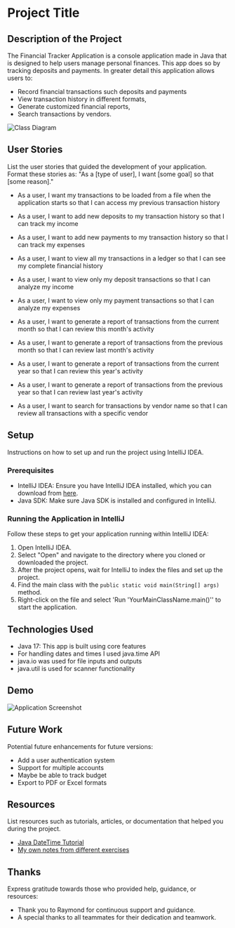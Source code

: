 # Project Title

## Description of the Project

The Financial Tracker Application is a console application made in Java that is designed to help users manage personal finances. 
This app does so by tracking deposits and payments.
In greater detail this application allows users to:
- Record financial transactions such deposits and payments
- View transaction history in different formats, 
- Generate customized financial reports, 
- Search transactions by vendors.

![Class Diagram](path/to/your/class_diagram.png)

## User Stories

List the user stories that guided the development of your application. Format these stories as: "As a [type of user], I want [some goal] so that [some reason]."

- As a user, I want my transactions to be loaded from a file when the application starts so that I can access my previous transaction history

- As a user, I want to add new deposits to my transaction history so that I can track my income

- As a user, I want to add new payments to my transaction history so that I can track my expenses

- As a user, I want to view all my transactions in a ledger so that I can see my complete financial history

- As a user, I want to view only my deposit transactions so that I can analyze my income

- As a user, I want to view only my payment transactions so that I can analyze my expenses

- As a user, I want to generate a report of transactions from the current month so that I can review this month's activity

- As a user, I want to generate a report of transactions from the previous month so that I can review last month's activity

- As a user, I want to generate a report of transactions from the current year so that I can review this year's activity

- As a user, I want to generate a report of transactions from the previous year so that I can review last year's activity

- As a user, I want to search for transactions by vendor name so that I can review all transactions with a specific vendor

## Setup

Instructions on how to set up and run the project using IntelliJ IDEA.

### Prerequisites

- IntelliJ IDEA: Ensure you have IntelliJ IDEA installed, which you can download from [here](https://www.jetbrains.com/idea/download/).
- Java SDK: Make sure Java SDK is installed and configured in IntelliJ.

### Running the Application in IntelliJ

Follow these steps to get your application running within IntelliJ IDEA:

1. Open IntelliJ IDEA.
2. Select "Open" and navigate to the directory where you cloned or downloaded the project.
3. After the project opens, wait for IntelliJ to index the files and set up the project.
4. Find the main class with the `public static void main(String[] args)` method.
5. Right-click on the file and select 'Run 'YourMainClassName.main()'' to start the application.

## Technologies Used

- Java 17: This app is built using core features
- For handling dates and times I used java.time API
- java.io was used for file inputs and outputs
- java.util is used for scanner functionality

## Demo



![Application Screenshot](path/to/your/screenshot.png)

## Future Work

Potential future enhancements for future versions:

- Add a user authentication system
- Support for multiple accounts
- Maybe be able to track budget
- Export to PDF or Excel formats

## Resources

List resources such as tutorials, articles, or documentation that helped you during the project.

- [Java DateTime Tutorial](https://www.baeldung.com/java-8-date-time-intro)
- [My own notes from different exercises](https://github.com/Josephvv7/java-development)

## Thanks

Express gratitude towards those who provided help, guidance, or resources:

- Thank you to Raymond for continuous support and guidance.
- A special thanks to all teammates for their dedication and teamwork.
 